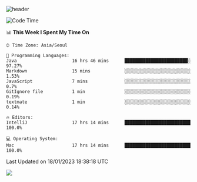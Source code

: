 ![header](https://capsule-render.vercel.app/api?type=Egg&color=timeAuto&height=300&section=header&text=PoPo&fontSize=90&animation=fadeIn)

  <!--START_SECTION:waka-->
![Code Time](http://img.shields.io/badge/Code%20Time-429%20hrs%202%20mins-blue)

📊 **This Week I Spent My Time On** 

```text
⌚︎ Time Zone: Asia/Seoul

💬 Programming Languages: 
Java                     16 hrs 46 mins      ████████████████████████░   97.27% 
Markdown                 15 mins             ░░░░░░░░░░░░░░░░░░░░░░░░░   1.53% 
JavaScript               7 mins              ░░░░░░░░░░░░░░░░░░░░░░░░░   0.7% 
GitIgnore file           1 min               ░░░░░░░░░░░░░░░░░░░░░░░░░   0.19% 
textmate                 1 min               ░░░░░░░░░░░░░░░░░░░░░░░░░   0.14%

🔥 Editors: 
IntelliJ                 17 hrs 14 mins      █████████████████████████   100.0%

💻 Operating System: 
Mac                      17 hrs 14 mins      █████████████████████████   100.0%

```


 Last Updated on 18/01/2023 18:38:18 UTC
<!--END_SECTION:waka-->



<img src="https://capsule-render.vercel.app/api?type=Egg&color=timeAuto&height=300&section=footer&text=PoPo&fontSize=90&animation=fadeIn&reversal=true" />
